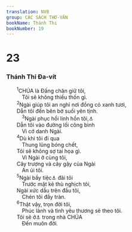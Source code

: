 ```yaml
---
translation: NVB
group: CÁC SÁCH THƠ-VĂN
bookName: Thánh Thi 
bookNumber: 19
---
```


<div class="title"><h1>23</h1><h3>Thánh Thi Đa-vít </h3></div>
<span class="verse thi_23_1">  <sup>1</sup>CHÚA là Đấng chăn giữ tôi, <br/>   Tôi sẽ không thiếu thốn gì. <br/></span>
<span class="verse thi_23_2">  <sup>2</sup>Ngài giúp tôi an nghỉ nơi đồng cỏ xanh tươi, <br/>  Dẫn tôi đến bên bờ suối yên tịnh. <br/></span>
<span class="verse thi_23_3">   <sup>3</sup>Ngài phục hồi linh hồn tôi,<a data-toggle="tooltip" data-placement="bottom" title="Ctd: bồi dưỡng đời sống tôi">⚓</a><br/>  Dẫn tôi vào đường lối công bình <br/>   Vì cớ danh Ngài. <br/></span>
<span class="verse thi_23_4">  <sup>4</sup>Dù khi tôi đi qua <br/>   Thung lũng bóng chết, <br/>  Tôi sẽ không sợ tai họa gì. <br/>   Vì Ngài ở cùng tôi, <br/>  Cây trượng và cây gậy của Ngài <br/>   An ủi tôi. <br/></span>
<span class="verse thi_23_5">  <sup>5</sup>Ngài bầy tiệc<a data-toggle="tooltip" data-placement="bottom" title="Nt: bàn">⚓</a> đãi tôi <br/>   Trước mặt kẻ thù nghịch tôi, <br/>  Ngài xức dầu trên đầu tôi, <br/>   Chén tôi đầy tràn. <br/></span>
<span class="verse thi_23_6">  <sup>6</sup>Thật vậy, trọn đời tôi, <br/>   Phúc lành và tình yêu thương sẽ theo tôi. <br/>  Tôi sẽ ở<a data-toggle="tooltip" data-placement="bottom" title="MT: trở lại">⚓</a> trong nhà CHÚA<br/>   Đến muôn đời. <br/></span>
